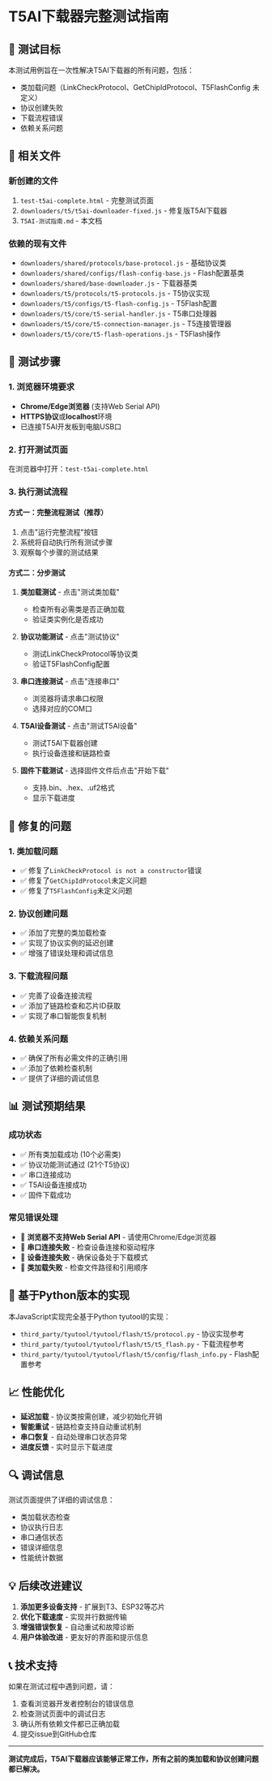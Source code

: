 # T5AI下载器完整测试指南

## 🎯 测试目标

本测试用例旨在一次性解决T5AI下载器的所有问题，包括：
- 类加载问题（LinkCheckProtocol、GetChipIdProtocol、T5FlashConfig 未定义）
- 协议创建失败
- 下载流程错误
- 依赖关系问题

## 📁 相关文件

### 新创建的文件
1. `test-t5ai-complete.html` - 完整测试页面
2. `downloaders/t5/t5ai-downloader-fixed.js` - 修复版T5AI下载器
3. `T5AI-测试指南.md` - 本文档

### 依赖的现有文件
- `downloaders/shared/protocols/base-protocol.js` - 基础协议类
- `downloaders/shared/configs/flash-config-base.js` - Flash配置基类  
- `downloaders/shared/base-downloader.js` - 下载器基类
- `downloaders/t5/protocols/t5-protocols.js` - T5协议实现
- `downloaders/t5/configs/t5-flash-config.js` - T5Flash配置
- `downloaders/t5/core/t5-serial-handler.js` - T5串口处理器
- `downloaders/t5/core/t5-connection-manager.js` - T5连接管理器
- `downloaders/t5/core/t5-flash-operations.js` - T5Flash操作

## 🚀 测试步骤

### 1. 浏览器环境要求
- **Chrome/Edge浏览器** (支持Web Serial API)
- **HTTPS协议**或**localhost**环境
- 已连接T5AI开发板到电脑USB口

### 2. 打开测试页面
在浏览器中打开：`test-t5ai-complete.html`

### 3. 执行测试流程

#### 方式一：完整流程测试（推荐）
1. 点击"运行完整流程"按钮
2. 系统将自动执行所有测试步骤
3. 观察每个步骤的测试结果

#### 方式二：分步测试
1. **类加载测试** - 点击"测试类加载"
   - 检查所有必需类是否正确加载
   - 验证类实例化是否成功

2. **协议功能测试** - 点击"测试协议"
   - 测试LinkCheckProtocol等协议类
   - 验证T5FlashConfig配置

3. **串口连接测试** - 点击"连接串口"
   - 浏览器将请求串口权限
   - 选择对应的COM口

4. **T5AI设备测试** - 点击"测试T5AI设备"
   - 测试T5AI下载器创建
   - 执行设备连接和链路检查

5. **固件下载测试** - 选择固件文件后点击"开始下载"
   - 支持.bin、.hex、.uf2格式
   - 显示下载进度

## 🔧 修复的问题

### 1. 类加载问题
- ✅ 修复了`LinkCheckProtocol is not a constructor`错误
- ✅ 修复了`GetChipIdProtocol`未定义问题
- ✅ 修复了`T5FlashConfig`未定义问题

### 2. 协议创建问题
- ✅ 添加了完整的类加载检查
- ✅ 实现了协议实例的延迟创建
- ✅ 增强了错误处理和调试信息

### 3. 下载流程问题
- ✅ 完善了设备连接流程
- ✅ 添加了链路检查和芯片ID获取
- ✅ 实现了串口智能恢复机制

### 4. 依赖关系问题  
- ✅ 确保了所有必需文件的正确引用
- ✅ 添加了依赖检查机制
- ✅ 提供了详细的调试信息

## 📊 测试预期结果

### 成功状态
- ✅ 所有类加载成功 (10个必需类)
- ✅ 协议功能测试通过 (21个T5协议)
- ✅ 串口连接成功
- ✅ T5AI设备连接成功  
- ✅ 固件下载成功

### 常见错误处理
- 📱 **浏览器不支持Web Serial API** - 请使用Chrome/Edge浏览器
- 🔌 **串口连接失败** - 检查设备连接和驱动程序
- 🔗 **设备连接失败** - 确保设备处于下载模式
- 📂 **类加载失败** - 检查文件路径和引用顺序

## 🧪 基于Python版本的实现

本JavaScript实现完全基于Python tyutool的实现：
- `third_party/tyutool/tyutool/flash/t5/protocol.py` - 协议实现参考
- `third_party/tyutool/tyutool/flash/t5/t5_flash.py` - 下载流程参考  
- `third_party/tyutool/tyutool/flash/t5/config/flash_info.py` - Flash配置参考

## 📈 性能优化

- **延迟加载** - 协议类按需创建，减少初始化开销
- **智能重试** - 链路检查支持自动重试机制
- **串口恢复** - 自动处理串口状态异常
- **进度反馈** - 实时显示下载进度

## 🔍 调试信息

测试页面提供了详细的调试信息：
- 类加载状态检查
- 协议执行日志
- 串口通信状态
- 错误详细信息
- 性能统计数据

## 💡 后续改进建议

1. **添加更多设备支持** - 扩展到T3、ESP32等芯片
2. **优化下载速度** - 实现并行数据传输
3. **增强错误恢复** - 自动重试和故障诊断
4. **用户体验改进** - 更友好的界面和提示信息

## 📞 技术支持

如果在测试过程中遇到问题，请：
1. 查看浏览器开发者控制台的错误信息
2. 检查测试页面中的调试日志
3. 确认所有依赖文件都已正确加载
4. 提交issue到GitHub仓库

---

**测试完成后，T5AI下载器应该能够正常工作，所有之前的类加载和协议创建问题都已解决。**